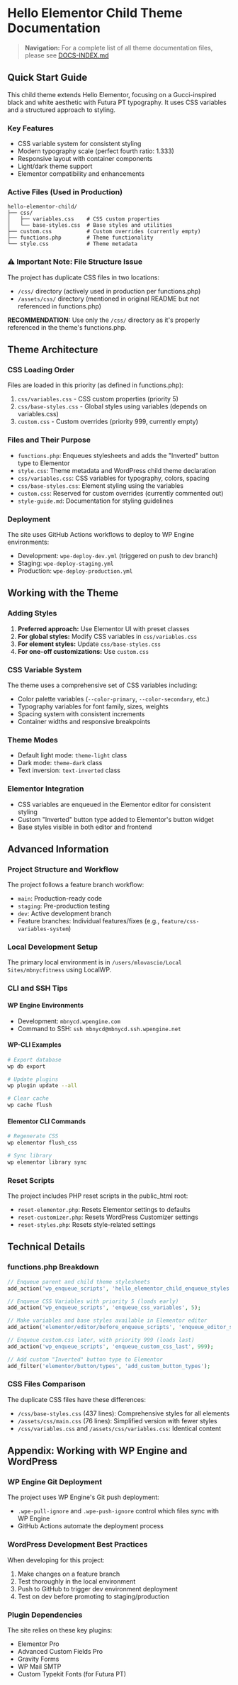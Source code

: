 # Hello Elementor Child Theme Documentation

> **Navigation:** For a complete list of all theme documentation files, please see [DOCS-INDEX.md](DOCS-INDEX.md)

## Quick Start Guide

This child theme extends Hello Elementor, focusing on a Gucci-inspired black and white aesthetic with Futura PT typography. It uses CSS variables and a structured approach to styling.

### Key Features
- CSS variable system for consistent styling
- Modern typography scale (perfect fourth ratio: 1.333)
- Responsive layout with container components
- Light/dark theme support
- Elementor compatibility and enhancements

### Active Files (Used in Production)
```
hello-elementor-child/
├── css/
│   ├── variables.css    # CSS custom properties
│   └── base-styles.css  # Base styles and utilities
├── custom.css           # Custom overrides (currently empty)
├── functions.php        # Theme functionality
└── style.css            # Theme metadata
```

### ⚠️ Important Note: File Structure Issue
The project has duplicate CSS files in two locations:
- `/css/` directory (actively used in production per functions.php)
- `/assets/css/` directory (mentioned in original README but not referenced in functions.php)

**RECOMMENDATION:** Use only the `/css/` directory as it's properly referenced in the theme's functions.php.

## Theme Architecture

### CSS Loading Order
Files are loaded in this priority (as defined in functions.php):
1. `css/variables.css` - CSS custom properties (priority 5)
2. `css/base-styles.css` - Global styles using variables (depends on variables.css)
3. `custom.css` - Custom overrides (priority 999, currently empty)

### Files and Their Purpose
- `functions.php`: Enqueues stylesheets and adds the "Inverted" button type to Elementor
- `style.css`: Theme metadata and WordPress child theme declaration
- `css/variables.css`: CSS variables for typography, colors, spacing
- `css/base-styles.css`: Element styling using the variables
- `custom.css`: Reserved for custom overrides (currently commented out)
- `style-guide.md`: Documentation for styling guidelines

### Deployment
The site uses GitHub Actions workflows to deploy to WP Engine environments:
- Development: `wpe-deploy-dev.yml` (triggered on push to dev branch)
- Staging: `wpe-deploy-staging.yml`
- Production: `wpe-deploy-production.yml`

## Working with the Theme

### Adding Styles
1. **Preferred approach:** Use Elementor UI with preset classes
2. **For global styles:** Modify CSS variables in `css/variables.css`
3. **For element styles:** Update `css/base-styles.css`
4. **For one-off customizations:** Use `custom.css`

### CSS Variable System
The theme uses a comprehensive set of CSS variables including:
- Color palette variables (`--color-primary`, `--color-secondary`, etc.)
- Typography variables for font family, sizes, weights
- Spacing system with consistent increments
- Container widths and responsive breakpoints

### Theme Modes
- Default light mode: `theme-light` class
- Dark mode: `theme-dark` class
- Text inversion: `text-inverted` class

### Elementor Integration
- CSS variables are enqueued in the Elementor editor for consistent styling
- Custom "Inverted" button type added to Elementor's button widget
- Base styles visible in both editor and frontend

## Advanced Information

### Project Structure and Workflow

The project follows a feature branch workflow:
- `main`: Production-ready code
- `staging`: Pre-production testing
- `dev`: Active development branch
- Feature branches: Individual features/fixes (e.g., `feature/css-variables-system`)

### Local Development Setup
The primary local environment is in `/users/mlovascio/Local Sites/mbnycfitness` using LocalWP.

### CLI and SSH Tips

#### WP Engine Environments
- Development: `mbnycd.wpengine.com`
- Command to SSH: `ssh mbnycd@mbnycd.ssh.wpengine.net`

#### WP-CLI Examples
```bash
# Export database
wp db export

# Update plugins
wp plugin update --all

# Clear cache
wp cache flush
```

#### Elementor CLI Commands
```bash
# Regenerate CSS
wp elementor flush_css

# Sync library
wp elementor library sync
```

### Reset Scripts
The project includes PHP reset scripts in the public_html root:
- `reset-elementor.php`: Resets Elementor settings to defaults
- `reset-customizer.php`: Resets WordPress Customizer settings
- `reset-styles.php`: Resets style-related settings

## Technical Details

### functions.php Breakdown
```php
// Enqueue parent and child theme stylesheets
add_action('wp_enqueue_scripts', 'hello_elementor_child_enqueue_styles');

// Enqueue CSS Variables with priority 5 (loads early)
add_action('wp_enqueue_scripts', 'enqueue_css_variables', 5);

// Make variables and base styles available in Elementor editor
add_action('elementor/editor/before_enqueue_scripts', 'enqueue_editor_styles');

// Enqueue custom.css later, with priority 999 (loads last)
add_action('wp_enqueue_scripts', 'enqueue_custom_css_last', 999);

// Add custom "Inverted" button type to Elementor
add_filter('elementor/button/types', 'add_custom_button_types');
```

### CSS Files Comparison
The duplicate CSS files have these differences:
- `/css/base-styles.css` (437 lines): Comprehensive styles for all elements
- `/assets/css/main.css` (76 lines): Simplified version with fewer styles
- `/css/variables.css` and `/assets/css/variables.css`: Identical content

## Appendix: Working with WP Engine and WordPress

### WP Engine Git Deployment
The project uses WP Engine's Git push deployment:
- `.wpe-pull-ignore` and `.wpe-push-ignore` control which files sync with WP Engine
- GitHub Actions automate the deployment process

### WordPress Development Best Practices
When developing for this project:
1. Make changes on a feature branch
2. Test thoroughly in the local environment
3. Push to GitHub to trigger dev environment deployment
4. Test on dev before promoting to staging/production

### Plugin Dependencies
The site relies on these key plugins:
- Elementor Pro
- Advanced Custom Fields Pro
- Gravity Forms
- WP Mail SMTP
- Custom Typekit Fonts (for Futura PT) 